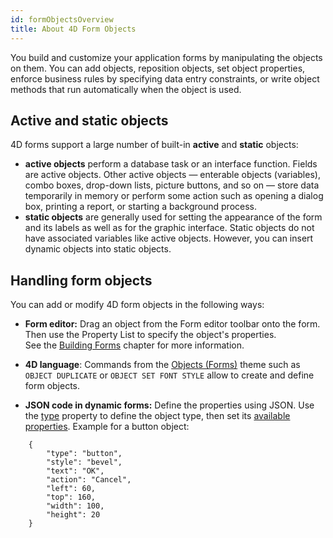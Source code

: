 ```yaml
---
id: formObjectsOverview
title: About 4D Form Objects
---
```


You build and customize your application forms by manipulating the objects on them. You can add objects, reposition objects, set object properties, enforce business rules by specifying data entry constraints, or write object methods that run automatically when the object is used. 


## Active and static objects

4D forms support a large number of built-in **active** and **static** objects:

- **active objects** perform a database task or an interface function. Fields are active objects. Other active objects — enterable objects (variables), combo boxes, drop-down lists, picture buttons, and so on — store data temporarily in memory or perform some action such as opening a dialog box, printing a report, or starting a background process. 
- **static objects** are generally used for setting the appearance of the form and its labels as well as for the graphic interface. Static objects do not have associated variables like active objects. However, you can insert dynamic objects into static objects.


## Handling form objects

You can add or modify 4D form objects in the following ways:

*	**Form editor:** Drag an object from the Form editor toolbar onto the form. Then use the Property List to specify the object's properties.   
See the [Building Forms](https://doc.4d.com/4Dv17R6/4D/17-R6/Building-forms.200-4354618.en.html) chapter for more information.

* **4D language**: Commands from the [Objects (Forms)](https://doc.4d.com/4Dv17R5/4D/17-R5/Objects-Forms.201-4127128.en.html) theme such as `OBJECT DUPLICATE` or `OBJECT SET FONT STYLE` allow to create and define form objects. 

*	**JSON code in dynamic forms:** Define the properties using JSON. Use the [type](properties_Object.md#type) property to define the object type, then set its [available properties](propertiesReference.md). 
Example for a button object:  
```
	{
		"type": "button", 
		"style": "bevel", 
		"text": "OK", 
		"action": "Cancel", 
		"left": 60, 
		"top": 160, 
		"width": 100, 
		"height": 20
	}
```

